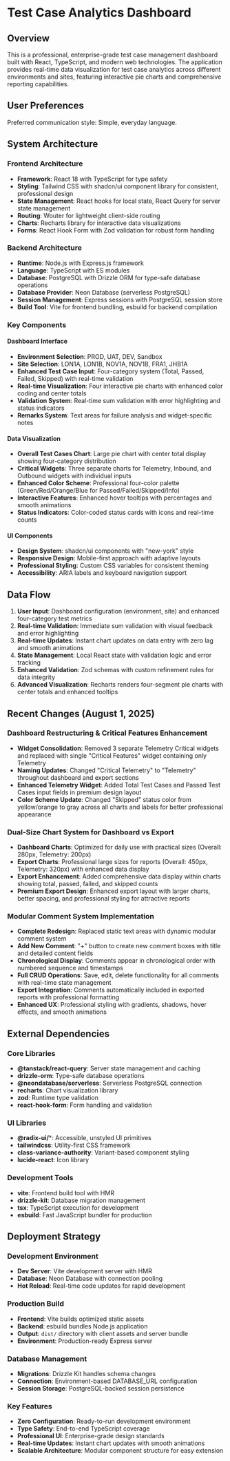 # Test Case Analytics Dashboard

## Overview

This is a professional, enterprise-grade test case management dashboard built with React, TypeScript, and modern web technologies. The application provides real-time data visualization for test case analytics across different environments and sites, featuring interactive pie charts and comprehensive reporting capabilities.

## User Preferences

Preferred communication style: Simple, everyday language.

## System Architecture

### Frontend Architecture
- **Framework**: React 18 with TypeScript for type safety
- **Styling**: Tailwind CSS with shadcn/ui component library for consistent, professional design
- **State Management**: React hooks for local state, React Query for server state management
- **Routing**: Wouter for lightweight client-side routing
- **Charts**: Recharts library for interactive data visualizations
- **Forms**: React Hook Form with Zod validation for robust form handling

### Backend Architecture
- **Runtime**: Node.js with Express.js framework
- **Language**: TypeScript with ES modules
- **Database**: PostgreSQL with Drizzle ORM for type-safe database operations
- **Database Provider**: Neon Database (serverless PostgreSQL)
- **Session Management**: Express sessions with PostgreSQL session store
- **Build Tool**: Vite for frontend bundling, esbuild for backend compilation

### Key Components

#### Dashboard Interface
- **Environment Selection**: PROD, UAT, DEV, Sandbox
- **Site Selection**: LON1A, LON1B, NOV1A, NOV1B, FRA1, JHB1A
- **Enhanced Test Case Input**: Four-category system (Total, Passed, Failed, Skipped) with real-time validation
- **Real-time Visualization**: Four interactive pie charts with enhanced color coding and center totals
- **Validation System**: Real-time sum validation with error highlighting and status indicators
- **Remarks System**: Text areas for failure analysis and widget-specific notes

#### Data Visualization
- **Overall Test Cases Chart**: Large pie chart with center total display showing four-category distribution
- **Critical Widgets**: Three separate charts for Telemetry, Inbound, and Outbound widgets with individual inputs
- **Enhanced Color Scheme**: Professional four-color palette (Green/Red/Orange/Blue for Passed/Failed/Skipped/Info)
- **Interactive Features**: Enhanced hover tooltips with percentages and smooth animations
- **Status Indicators**: Color-coded status cards with icons and real-time counts

#### UI Components
- **Design System**: shadcn/ui components with "new-york" style
- **Responsive Design**: Mobile-first approach with adaptive layouts
- **Professional Styling**: Custom CSS variables for consistent theming
- **Accessibility**: ARIA labels and keyboard navigation support

## Data Flow

1. **User Input**: Dashboard configuration (environment, site) and enhanced four-category test metrics
2. **Real-time Validation**: Immediate sum validation with visual feedback and error highlighting
3. **Real-time Updates**: Instant chart updates on data entry with zero lag and smooth animations
4. **State Management**: Local React state with validation logic and error tracking
5. **Enhanced Validation**: Zod schemas with custom refinement rules for data integrity
6. **Advanced Visualization**: Recharts renders four-segment pie charts with center totals and enhanced tooltips

## Recent Changes (August 1, 2025)

### Dashboard Restructuring & Critical Features Enhancement
- **Widget Consolidation**: Removed 3 separate Telemetry Critical widgets and replaced with single "Critical Features" widget containing only Telemetry
- **Naming Updates**: Changed "Critical Telemetry" to "Telemetry" throughout dashboard and export sections
- **Enhanced Telemetry Widget**: Added Total Test Cases and Passed Test Cases input fields in premium design layout
- **Color Scheme Update**: Changed "Skipped" status color from yellow/orange to gray across all charts and labels for better professional appearance

### Dual-Size Chart System for Dashboard vs Export
- **Dashboard Charts**: Optimized for daily use with practical sizes (Overall: 280px, Telemetry: 200px)
- **Export Charts**: Professional large sizes for reports (Overall: 450px, Telemetry: 320px) with enhanced data display
- **Export Enhancement**: Added comprehensive data display within charts showing total, passed, failed, and skipped counts
- **Premium Export Design**: Enhanced export layout with larger charts, better spacing, and professional styling for attractive reports

### Modular Comment System Implementation
- **Complete Redesign**: Replaced static text areas with dynamic modular comment system
- **Add New Comment**: "+" button to create new comment boxes with title and detailed content fields
- **Chronological Display**: Comments appear in chronological order with numbered sequence and timestamps
- **Full CRUD Operations**: Save, edit, delete functionality for all comments with real-time state management
- **Export Integration**: Comments automatically included in exported reports with professional formatting
- **Enhanced UX**: Professional styling with gradients, shadows, hover effects, and smooth animations

## External Dependencies

### Core Libraries
- **@tanstack/react-query**: Server state management and caching
- **drizzle-orm**: Type-safe database operations
- **@neondatabase/serverless**: Serverless PostgreSQL connection
- **recharts**: Chart visualization library
- **zod**: Runtime type validation
- **react-hook-form**: Form handling and validation

### UI Libraries
- **@radix-ui/***: Accessible, unstyled UI primitives
- **tailwindcss**: Utility-first CSS framework
- **class-variance-authority**: Variant-based component styling
- **lucide-react**: Icon library

### Development Tools
- **vite**: Frontend build tool with HMR
- **drizzle-kit**: Database migration management
- **tsx**: TypeScript execution for development
- **esbuild**: Fast JavaScript bundler for production

## Deployment Strategy

### Development Environment
- **Dev Server**: Vite development server with HMR
- **Database**: Neon Database with connection pooling
- **Hot Reload**: Real-time code updates for rapid development

### Production Build
- **Frontend**: Vite builds optimized static assets
- **Backend**: esbuild bundles Node.js application
- **Output**: `dist/` directory with client assets and server bundle
- **Environment**: Production-ready Express server

### Database Management
- **Migrations**: Drizzle Kit handles schema changes
- **Connection**: Environment-based DATABASE_URL configuration
- **Session Storage**: PostgreSQL-backed session persistence

### Key Features
- **Zero Configuration**: Ready-to-run development environment
- **Type Safety**: End-to-end TypeScript coverage
- **Professional UI**: Enterprise-grade design standards
- **Real-time Updates**: Instant chart updates with smooth animations
- **Scalable Architecture**: Modular component structure for easy extension